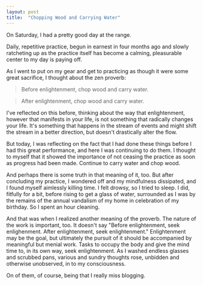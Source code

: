 ```yaml
---
layout: post
title:  "Chopping Wood and Carrying Water"
---
```


On Saturday, I had a pretty good day at the range. 

Daily, repetitive practice, begun in earnest in four months ago and slowly ratcheting up as the practice itself has become a calming, pleasurable center to my day is paying off. 

As I went to put on my gear and get to practicing as though it were some great sacrifice, I thought about the zen proverb:

> Before enlightenment, chop wood and carry water.

> After enlightenment, chop wood and carry water.

I've reflected on this before, thinking about the way that enlightenment, however that manifests in your life, is not something that radically changes your life. It's something that happens in the stream of events and might shift the stream in a better direction, but doesn't drastically alter the flow.

But today, I was reflecting on the fact that I had done these things before I had this great performance, and here I was continuing to do them. I thought to myself that it showed the importance of not ceasing the practice as soon as progress had been made. Continue to carry water and chop wood.

And perhaps there is some truth in that meaning of it, too. But after concluding my practice, I wondered off and my mindfulness dissipated, and I found myself aimlessly killing time. I felt drowsy, so I tried to sleep. I did, fitfully for a bit, before rising to get a glass of water, surrounded as I was by the remains of the annual vandalism of my home in celebration of my birthday. So I spent an hour cleaning. 

And that was when I realized another meaning of the proverb. The nature of the work is important, too. It doesn't say "Before enlightenment, seek enlighenment. After enlightenment, seek enlightenment." Enlightenment may be the goal, but ultimately the pursuit of it should be accompanied by meaningful but menial work. Tasks to occupy the body and give the mind time to, in its own way, seek enlightenment. As I washed endless glasses and scrubbed pans, various and sundry thoughts rose, unbidden and otherwise unobserved, in to my consciousness. 

On of them, of course, being that I really miss blogging.